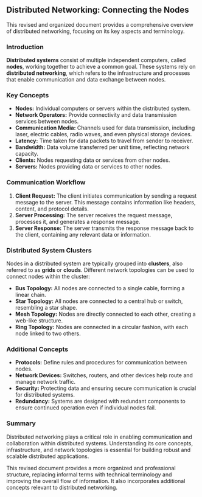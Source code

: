 ## Distributed Networking: Connecting the Nodes

This revised and organized document provides a comprehensive overview of distributed networking, focusing on its key aspects and terminology.

### Introduction

**Distributed systems** consist of multiple independent computers, called **nodes**, working together to achieve a common goal. These systems rely on **distributed networking**, which refers to the infrastructure and processes that enable communication and data exchange between nodes.

### Key Concepts

* **Nodes:** Individual computers or servers within the distributed system.
* **Network Operators:** Provide connectivity and data transmission services between nodes.
* **Communication Media:** Channels used for data transmission, including laser, electric cables, radio waves, and even physical storage devices.
* **Latency:** Time taken for data packets to travel from sender to receiver.
* **Bandwidth:** Data volume transferred per unit time, reflecting network capacity.
* **Clients:** Nodes requesting data or services from other nodes.
* **Servers:** Nodes providing data or services to other nodes.

### Communication Workflow

1. **Client Request:** The client initiates communication by sending a request message to the server. This message contains information like headers, content, and protocol details.
2. **Server Processing:** The server receives the request message, processes it, and generates a response message.
3. **Server Response:** The server transmits the response message back to the client, containing any relevant data or information.

### Distributed System Clusters

Nodes in a distributed system are typically grouped into **clusters**, also referred to as **grids** or **clouds**. Different network topologies can be used to connect nodes within the cluster:

* **Bus Topology:** All nodes are connected to a single cable, forming a linear chain.
* **Star Topology:** All nodes are connected to a central hub or switch, resembling a star shape.
* **Mesh Topology:** Nodes are directly connected to each other, creating a web-like structure.
* **Ring Topology:** Nodes are connected in a circular fashion, with each node linked to two others.

### Additional Concepts

* **Protocols:** Define rules and procedures for communication between nodes.
* **Network Devices:** Switches, routers, and other devices help route and manage network traffic.
* **Security:** Protecting data and ensuring secure communication is crucial for distributed systems.
* **Redundancy:** Systems are designed with redundant components to ensure continued operation even if individual nodes fail.

### Summary

Distributed networking plays a critical role in enabling communication and collaboration within distributed systems. Understanding its core concepts, infrastructure, and network topologies is essential for building robust and scalable distributed applications.

This revised document provides a more organized and professional structure, replacing informal terms with technical terminology and improving the overall flow of information. It also incorporates additional concepts relevant to distributed networking.

